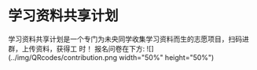 # 学习资料共享计划

学习资料共享计划是一个专门为未央同学收集学习资料而生的志愿项目，扫码进群，上传资料，获得工
时！
报名问卷在下方:
![](../img/QRcodes/contribution.png width="50%" height="50%")
